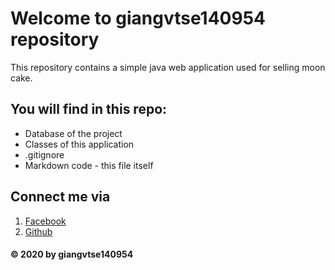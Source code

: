 # Welcome to giangvtse140954 repository
This repository contains a simple java web
application used for selling moon cake.

## You will find in this repo:
* Database of the project
* Classes of this application
* .gitignore
* Markdown code - this file itself

## Connect me via
1. [Facebook](https://facebook.com/giang.coi.104)
2. [Github](https://github.com/giangvtse140954)

#### © 2020 by giangvtse140954